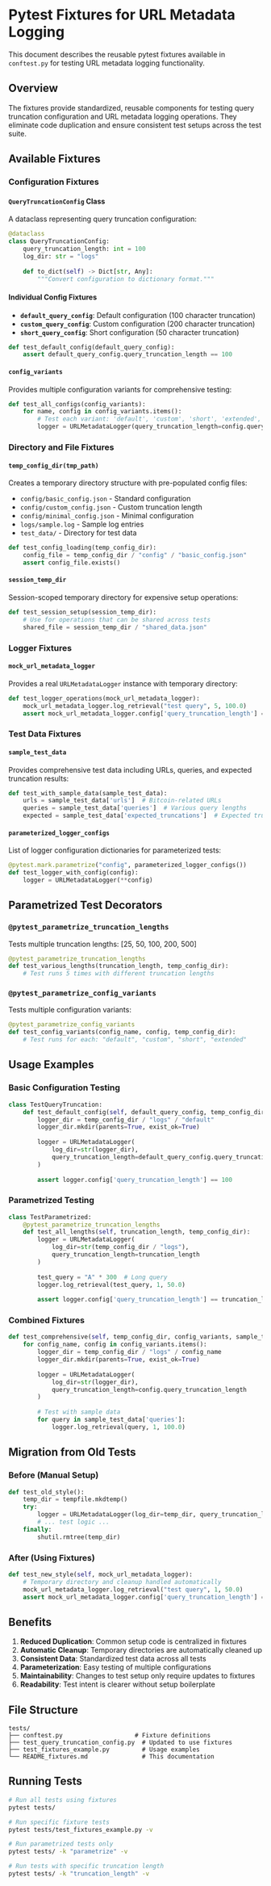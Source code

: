 # Pytest Fixtures for URL Metadata Logging

This document describes the reusable pytest fixtures available in `conftest.py` for testing URL metadata logging functionality.

## Overview

The fixtures provide standardized, reusable components for testing query truncation configuration and URL metadata logging operations. They eliminate code duplication and ensure consistent test setups across the test suite.

## Available Fixtures

### Configuration Fixtures

#### `QueryTruncationConfig` Class
A dataclass representing query truncation configuration:
```python
@dataclass
class QueryTruncationConfig:
    query_truncation_length: int = 100
    log_dir: str = "logs"
    
    def to_dict(self) -> Dict[str, Any]:
        """Convert configuration to dictionary format."""
```

#### Individual Config Fixtures

- **`default_query_config`**: Default configuration (100 character truncation)
- **`custom_query_config`**: Custom configuration (200 character truncation)  
- **`short_query_config`**: Short configuration (50 character truncation)

```python
def test_default_config(default_query_config):
    assert default_query_config.query_truncation_length == 100
```

#### `config_variants`
Provides multiple configuration variants for comprehensive testing:
```python
def test_all_configs(config_variants):
    for name, config in config_variants.items():
        # Test each variant: 'default', 'custom', 'short', 'extended', 'minimal'
        logger = URLMetadataLogger(query_truncation_length=config.query_truncation_length)
```

### Directory and File Fixtures

#### `temp_config_dir(tmp_path)`
Creates a temporary directory structure with pre-populated config files:
- `config/basic_config.json` - Standard configuration
- `config/custom_config.json` - Custom truncation length
- `config/minimal_config.json` - Minimal configuration
- `logs/sample.log` - Sample log entries
- `test_data/` - Directory for test data

```python
def test_config_loading(temp_config_dir):
    config_file = temp_config_dir / "config" / "basic_config.json"
    assert config_file.exists()
```

#### `session_temp_dir`
Session-scoped temporary directory for expensive setup operations:
```python
def test_session_setup(session_temp_dir):
    # Use for operations that can be shared across tests
    shared_file = session_temp_dir / "shared_data.json"
```

### Logger Fixtures

#### `mock_url_metadata_logger`
Provides a real `URLMetadataLogger` instance with temporary directory:
```python
def test_logger_operations(mock_url_metadata_logger):
    mock_url_metadata_logger.log_retrieval("test query", 5, 100.0)
    assert mock_url_metadata_logger.config['query_truncation_length'] == 100
```

### Test Data Fixtures

#### `sample_test_data`
Provides comprehensive test data including URLs, queries, and expected truncation results:
```python
def test_with_sample_data(sample_test_data):
    urls = sample_test_data['urls']  # Bitcoin-related URLs
    queries = sample_test_data['queries']  # Various query lengths
    expected = sample_test_data['expected_truncations']  # Expected truncation results
```

#### `parameterized_logger_configs`
List of logger configuration dictionaries for parameterized tests:
```python
@pytest.mark.parametrize("config", parameterized_logger_configs())
def test_logger_with_config(config):
    logger = URLMetadataLogger(**config)
```

## Parametrized Test Decorators

### `@pytest_parametrize_truncation_lengths`
Tests multiple truncation lengths: [25, 50, 100, 200, 500]
```python
@pytest_parametrize_truncation_lengths
def test_various_lengths(truncation_length, temp_config_dir):
    # Test runs 5 times with different truncation lengths
```

### `@pytest_parametrize_config_variants`
Tests multiple configuration variants:
```python
@pytest_parametrize_config_variants
def test_config_variants(config_name, config, temp_config_dir):
    # Test runs for each: "default", "custom", "short", "extended"
```

## Usage Examples

### Basic Configuration Testing
```python
class TestQueryTruncation:
    def test_default_config(self, default_query_config, temp_config_dir):
        logger_dir = temp_config_dir / "logs" / "default"
        logger_dir.mkdir(parents=True, exist_ok=True)
        
        logger = URLMetadataLogger(
            log_dir=str(logger_dir),
            query_truncation_length=default_query_config.query_truncation_length
        )
        
        assert logger.config['query_truncation_length'] == 100
```

### Parametrized Testing
```python
class TestParametrized:
    @pytest_parametrize_truncation_lengths
    def test_all_lengths(self, truncation_length, temp_config_dir):
        logger = URLMetadataLogger(
            log_dir=str(temp_config_dir / "logs"),
            query_truncation_length=truncation_length
        )
        
        test_query = "A" * 300  # Long query
        logger.log_retrieval(test_query, 1, 50.0)
        
        assert logger.config['query_truncation_length'] == truncation_length
```

### Combined Fixtures
```python
def test_comprehensive(self, temp_config_dir, config_variants, sample_test_data):
    for config_name, config in config_variants.items():
        logger_dir = temp_config_dir / "logs" / config_name
        logger_dir.mkdir(parents=True, exist_ok=True)
        
        logger = URLMetadataLogger(
            log_dir=str(logger_dir),
            query_truncation_length=config.query_truncation_length
        )
        
        # Test with sample data
        for query in sample_test_data['queries']:
            logger.log_retrieval(query, 1, 100.0)
```

## Migration from Old Tests

### Before (Manual Setup)
```python
def test_old_style():
    temp_dir = tempfile.mkdtemp()
    try:
        logger = URLMetadataLogger(log_dir=temp_dir, query_truncation_length=100)
        # ... test logic ...
    finally:
        shutil.rmtree(temp_dir)
```

### After (Using Fixtures)
```python
def test_new_style(self, mock_url_metadata_logger):
    # Temporary directory and cleanup handled automatically
    mock_url_metadata_logger.log_retrieval("test query", 1, 50.0)
    assert mock_url_metadata_logger.config['query_truncation_length'] == 100
```

## Benefits

1. **Reduced Duplication**: Common setup code is centralized in fixtures
2. **Automatic Cleanup**: Temporary directories are automatically cleaned up
3. **Consistent Data**: Standardized test data across all tests
4. **Parameterization**: Easy testing of multiple configurations
5. **Maintainability**: Changes to test setup only require updates to fixtures
6. **Readability**: Test intent is clearer without setup boilerplate

## File Structure

```
tests/
├── conftest.py                    # Fixture definitions
├── test_query_truncation_config.py  # Updated to use fixtures
├── test_fixtures_example.py         # Usage examples
└── README_fixtures.md               # This documentation
```

## Running Tests

```bash
# Run all tests using fixtures
pytest tests/

# Run specific fixture tests
pytest tests/test_fixtures_example.py -v

# Run parametrized tests only
pytest tests/ -k "parametrize" -v

# Run tests with specific truncation length
pytest tests/ -k "truncation_length" -v
```
